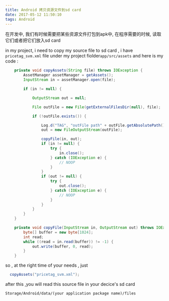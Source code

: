 ```yaml
---
title: Android 拷贝资源文件到sd card
date: 2017-05-12 11:50:10
tags: Android
---
```


在开发中, 我们有时候需要把某些资源文件打包到apk中, 在程序需要的时候, 读取它们或者把它们放入sd card

in my project, i need to copy my source file to sd card ,  i have `pricetag_svm.xml` file under  my project fiolder`app/src/assets` and here is my code :
<!-- more -->
``` java
    private void copyAssets(String file) throws IOException {
        AssetManager assetManager = getAssets();
        InputStream in = assetManager.open(file);

        if (in != null) {

            OutputStream out = null;

            File outFile = new File(getExternalFilesDir(null), file);

            if (!outFile.exists()) {

                Log.d("TAG", "outFile path" + outFile.getAbsolutePath());
                out = new FileOutputStream(outFile);

                copyFile(in, out);
                if (in != null) {
                    try {
                        in.close();
                    } catch (IOException e) {
                        // NOOP
                    }
                }
                if (out != null) {
                    try {
                        out.close();
                    } catch (IOException e) {
                        // NOOP
                    }
                }
            }
        }
    }

    private void copyFile(InputStream in, OutputStream out) throws IOException {
        byte[] buffer = new byte[1024];
        int read;
        while ((read = in.read(buffer)) != -1) {
            out.write(buffer, 0, read);
        }
    }

```

so , at the right time of your needs , just 

``` java
  copyAssets("pricetag_svm.xml");

```

after this ,you will read this source file in your decice's sd card 

`Storage/Android/data/(your application package name)/files` 




